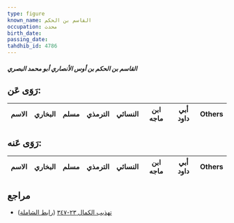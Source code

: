 ```yaml
---
type: figure
known_name: القاسم بن الحكم
occupation: محدث
birth_date:
passing_date:
tahdhib_id: 4786
---
```

##### القاسم بن الحكم بن أوس الأنصاري أبو محمد البصري

## رَوَى عَن:
| الاسم | البخاري | مسلم | الترمذي | النسائي | ابن ماجه | أبي داود | Others |
| ----- | ------- | ---- | ------- | ------- | -------- | -------- | ------ |
## رَوَى عَنه:
| الاسم | البخاري | مسلم | الترمذي | النسائي | ابن ماجه | أبي داود | Others |
| ----- | ------- | ---- | ------- | ------- | -------- | -------- | ------ |
## مراجع
- [تهذيب الكمال ٢٣-٣٤٧](obsidian://open?vault=Tahdhib-al-Kamal&file=Figures/٤٧٨٦-القاسم%20بن%20الحكم%20بن%20أوس%20الأنصاري%20أبو%20محمد%20البصري) ([رابط الشاملة](https://shamela.ws/book/3722/12234))